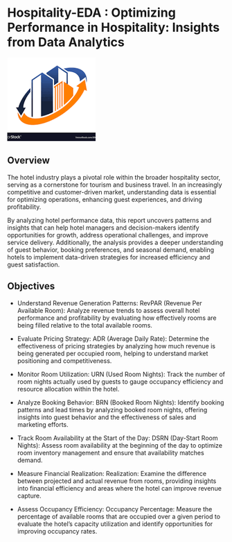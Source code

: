 # Hospitality-EDA : Optimizing Performance in Hospitality: Insights from Data Analytics

![](https://github.com/priyadharshan344/Hospitality-EDA/blob/main/Pic%20logo.png)

## Overview

The hotel industry plays a pivotal role within the broader hospitality sector, serving as a cornerstone for tourism and business travel. In an increasingly competitive and customer-driven market, understanding data is essential for optimizing operations, enhancing guest experiences, and driving profitability. 

By analyzing hotel performance data, this report uncovers patterns and insights that can help hotel managers and decision-makers identify opportunities for growth, address operational challenges, and improve service delivery. Additionally, the analysis provides a deeper understanding of guest behavior, booking preferences, and seasonal demand, enabling hotels to implement data-driven strategies for increased efficiency and guest satisfaction.

## Objectives

- Understand Revenue Generation Patterns:
RevPAR (Revenue Per Available Room): Analyze revenue trends to assess overall hotel performance and profitability by evaluating how effectively rooms are being filled relative to the total available rooms.

- Evaluate Pricing Strategy:
ADR (Average Daily Rate): Determine the effectiveness of pricing strategies by analyzing how much revenue is being generated per occupied room, helping to understand market positioning and competitiveness.

- Monitor Room Utilization:
URN (Used Room Nights): Track the number of room nights actually used by guests to gauge occupancy efficiency and resource allocation within the hotel.

- Analyze Booking Behavior:
BRN (Booked Room Nights): Identify booking patterns and lead times by analyzing booked room nights, offering insights into guest behavior and the effectiveness of sales and marketing efforts.

- Track Room Availability at the Start of the Day:
DSRN (Day-Start Room Nights): Assess room availability at the beginning of the day to optimize room inventory management and ensure that availability matches demand.

- Measure Financial Realization:
Realization: Examine the difference between projected and actual revenue from rooms, providing insights into financial efficiency and areas where the hotel can improve revenue capture.

- Assess Occupancy Efficiency:
Occupancy Percentage: Measure the percentage of available rooms that are occupied over a given period to evaluate the hotel’s capacity utilization and identify opportunities for improving occupancy rates.

